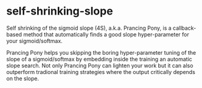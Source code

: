 # self-shrinking-slope
Self shrinking of the sigmoid slope (4S), a.k.a. Prancing Pony, is a callback-based method that automatically finds a good slope hyper-parameter for your sigmoid/softmax.

Prancing Pony helps you skipping the boring hyper-parameter tuning of the slope of a sigmoid/softmax by embedding inside the training an automatic slope search. Not only Prancing Pony can lighten your work but it can also outperform tradional training strategies where the output critically depends on the slope.
